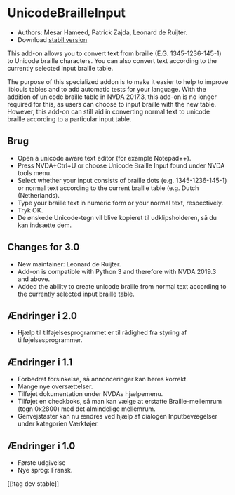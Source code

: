 # UnicodeBrailleInput #

* Authors: Mesar Hameed, Patrick Zajda, Leonard de Ruijter.
* Download [stabil version][1]

This add-on allows you to convert text from braille (E.G. 1345-1236-145-1)
to Unicode braille characters.  You can also convert text according to the
currently selected input braille table.

The purpose of this specialized addon is to make it easier to help to
improve liblouis tables and to add automatic tests for your language.  With
the addition of unicode braille table in NVDA 2017.3, this add-on is no
longer required for this, as users can choose to input braille with the new
table.  However, this add-on can still aid in converting normal text to
unicode braille according to a particular input table.

## Brug

* Open a unicode aware text editor (for example Notepad++).
* Press NVDA+Ctrl+U or choose Unicode Braille Input found under NVDA tools
  menu.
* Select whether your input consists of braille dots (e.g. 1345-1236-145-1)
  or normal text according to the current braille table (e.g. Dutch
  (Netherlands).
* Type your braille text in numeric form or your normal text, respectively.
* Tryk OK.
* De ønskede Unicode-tegn vil blive kopieret til udklipsholderen, så du kan
  indsætte dem.

## Changes for 3.0

* New maintainer: Leonard de Ruijter.
* Add-on is compatible with Python 3 and therefore with NVDA 2019.3 and
  above.
* Added the ability to create unicode braille from normal text according to
  the currently selected input braille table.

## Ændringer i 2.0

* Hjælp til tilføjelsesprogrammet er til rådighed fra styring af
  tilføjelsesprogrammer.

## Ændringer i 1.1 ##

* Forbedret forsinkelse, så annonceringer kan høres korrekt.
* Mange nye oversættelser.
* Tilføjet dokumentation under NVDAs hjælpemenu.
* Tilføjet en checkboks, så man kan vælge at erstatte Braille-mellemrum
  (tegn 0x2800) med det almindelige mellemrum.
* Genvejstaster kan nu ændres ved hjælp af dialogen Inputbevægelser under
  kategorien Værktøjer.

## Ændringer i 1.0 ##

* Første udgivelse
* Nye sprog: Fransk.

[[!tag dev stable]]

[1]: https://addons.nvda-project.org/files/get.php?file=ubi
